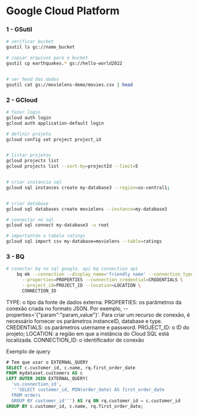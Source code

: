 
# Google Cloud Platform

### 1 - GSutil

```sh
# verificar bucket
gsutil ls gc://name_bucket

# copiar arquivos para o bucket
gsutil cp earthquakes.* gs://hello-world2022


# ver head dos dados
gsutil cat gs://movielens-demo/movies.csv | head
```

### 2 - GCloud
```sh
# fazer login
gcloud auth login
gcloud auth application-default login

# definir projeto
gcloud config set project project_id


# listar projetos
gcloud projects list
gcloud projects list --sort-by=projectId --limit=5


# criar instancia sql
gcloud sql instances create my-database3 --region=us-central1;


# criar database
gcloud sql databases create movielens --instance=my-database3

# connectar no sql
gcloud sql connect my-database3 -u root

# importantdo a tabela ratings
gcloud sql import csv my-database=movielens --table=ratings
```

### 3 - BQ
```sh
# conectar bq no sql google, api bq connection api
    bq mk --connection --display_name='friendly name' --connection_type=TYPE \
      --properties=PROPERTIES --connection_credential=CREDENTIALS \
      --project_id=PROJECT_ID --location=LOCATION \
      CONNECTION_ID
```

TYPE: o tipo da fonte de dados externa.
PROPERTIES: os parâmetros da conexão criada no formato JSON. Por exemplo, --properties='{"param":"param_value"}'. Para criar um recurso de conexão, é necessário fornecer os parâmetros instanceID, database e type.
CREDENTIALS: os parâmetros username e password.
PROJECT_ID: o ID do projeto;
LOCATION: a região em que a instância do Cloud SQL está localizada.
CONNECTION_ID: o identificador de conexão

Exemplo de query
```sql
# Tem que usar o EXTERNAL_QUERY
SELECT c.customer_id, c.name, rq.first_order_date
FROM mydataset.customers AS c
LEFT OUTER JOIN EXTERNAL_QUERY(
  'us.connection_id',
  '''SELECT customer_id, MIN(order_date) AS first_order_date
  FROM orders
  GROUP BY customer_id''') AS rq ON rq.customer_id = c.customer_id
GROUP BY c.customer_id, c.name, rq.first_order_date;
```